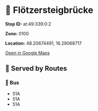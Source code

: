 # 🚉 Flötzersteigbrücke


**Stop ID:** at:49:339:0:2

**Zone:** 0100

**Location:** 48.20674491, 16.29068717

[Open in Google Maps](https://www.google.com/maps?q=48.20674491,16.29068717)

## 🚆 Served by Routes

### 🚌 Bus
- 51A
- 51A
- 51A